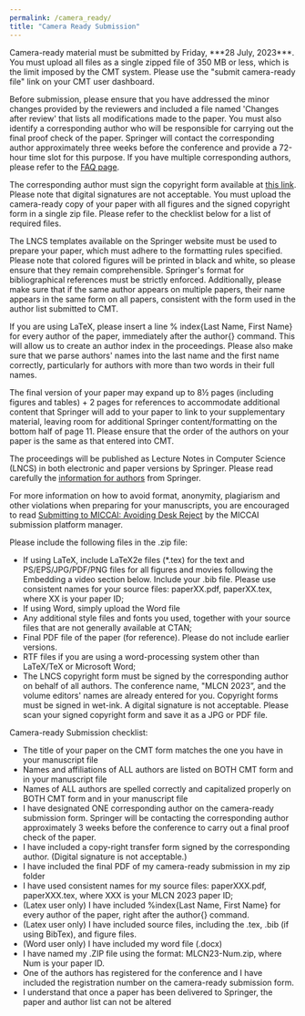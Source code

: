 ```yaml
---
permalink: /camera_ready/
title: "Camera Ready Submission"
---
```


<p>Camera-ready material must be submitted by Friday, ***28 July, 2023***. You must upload all files as a single zipped file of 350 MB or less, which is the limit imposed by the CMT system. Please use the "submit camera-ready file" link on your CMT user dashboard.</p>
<p>Before submission, please ensure that you have addressed the minor changes provided by the reviewers and included a file named 'Changes after review' that lists all modifications made to the paper. You must also identify a corresponding author who will be responsible for carrying out the final proof check of the paper. Springer will contact the corresponding author approximately three weeks before the conference and provide a 72-hour time slot for this purpose. If you have multiple corresponding authors, please refer to the <a href="https://conferences.miccai.org/2023/en/PAPER-SUBMISSION-FAQ.html">FAQ page</a>.</p>
<p>The corresponding author must sign the copyright form available at <a href="mlcnworkshop/mlcnworkshop.github.io/files/MLCN2023_ProceedingsPaper_LTP.docx">this link</a>. Please note that digital signatures are not acceptable. You must upload the camera-ready copy of your paper with all figures and the signed copyright form in a single zip file. Please refer to the checklist below for a list of required files.</p>
<p>The LNCS templates available on the Springer website must be used to prepare your paper, which must adhere to the formatting rules specified. Please note that colored figures will be printed in black and white, so please ensure that they remain comprehensible. Springer's format for bibliographical references must be strictly enforced. Additionally, please make sure that if the same author appears on multiple papers, their name appears in the same form on all papers, consistent with the form used in the author list submitted to CMT.</p>
<p>If you are using LaTeX, please insert a line % index{Last Name, First Name} for every author of the paper, immediately after the author{} command. This will allow us to create an author index in the proceedings. Please also make sure that we parse authors' names into the last name and the first name correctly, particularly for authors with more than two words in their full names.</p>
<p>The final version of your paper may expand up to 8½ pages (including figures and tables) + 2 pages for references to accommodate additional content that Springer will add to your paper to link to your supplementary material, leaving room for additional Springer content/formatting on the bottom half of page 11. Please ensure that the order of the authors on your paper is the same as that entered into CMT.</p>
<p>The proceedings will be published as Lecture Notes in Computer Science (LNCS) in both electronic and paper versions by Springer. Please read carefully the <a href="https://www.springer.com/gp/computer-science/lncs/conference-proceedings-guidelines">information for authors</a> from Springer.</p>
<p>For more information on how to avoid format, anonymity, plagiarism and other violations when preparing for your manuscripts, you are encouraged to read <a href="https://conferences.miccai.org/2022/files/downloads/MICCAI2022-Submitting-to-MICCAI-Avoiding-Desk-Reject.pdf">Submitting to MICCAI: Avoiding Desk Reject</a> by the MICCAI submission platform manager.</p>
<p>Please include the following files in the .zip file:</p>
<ul>
  <li>If using LaTeX, include LaTeX2e files (*.tex) for the text and PS/EPS/JPG/PDF/PNG files for all figures and movies following the Embedding a video section below. Include your .bib file. Please use consistent names for your source files: paperXX.pdf, paperXX.tex, where XX is your paper ID;</li>
  <li>If using Word, simply upload the Word file</li>
  <li>Any additional style files and fonts you used, together with your source files that are not generally available at CTAN;</li>
  <li>Final PDF file of the paper (for reference). Please do not include earlier versions.</li>
  <li>RTF files if you are using a word-processing system other than LaTeX/TeX or Microsoft Word;</li>
  <li>The LNCS copyright form must be signed by the corresponding author on behalf of all authors. The conference name, "MLCN 2023”, and the volume editors' names are already entered for you. Copyright forms must be signed in wet-ink. A digital signature is not acceptable. Please scan your signed copyright form and save it as a JPG or PDF file. </li>
</ul>
<p>Camera-ready Submission checklist:</p>
<ul>
  <li>The title of your paper on the CMT form matches the one you have in your manuscript file</li>
  <li>Names and affiliations of ALL authors are listed on BOTH CMT form and in your manuscript file</li>
  <li>Names of ALL authors are spelled correctly and capitalized properly on BOTH CMT form and in your manuscript file</li>
  <li>I have designated ONE corresponding author on the camera-ready submission form. Springer will be contacting the corresponding author approximately 3 weeks before the conference to carry out a final proof check of the paper.</li>
  <li>I have included a copy-right transfer form signed by the corresponding author. (Digital signature is not acceptable.)</li>
  <li>I have included the final PDF of my camera-ready submission in my zip folder</li>
  <li>I have used consistent names for my source files: paperXXX.pdf, paperXXX.tex, where XXX is your MLCN 2023 paper ID;</li>
  <li>(Latex user only) I have included %index{Last Name, First Name} for every author of the paper, right after the author{} command.</li>
  <li>(Latex user only) I have included source files, including the .tex, .bib (if using BibTex), and figure files.</li>
  <li>(Word user only) I have included my word file (.docx)</li>
  <li>I have named my .ZIP file using the format: MLCN23-Num.zip, where Num is your paper ID.</li>
  <li>One of the authors has registered for the conference and I have included the registration number on the camera-ready submission form.</li>
  <li>I understand that once a paper has been delivered to Springer, the paper and author list can not be altered</li>
</ul>
